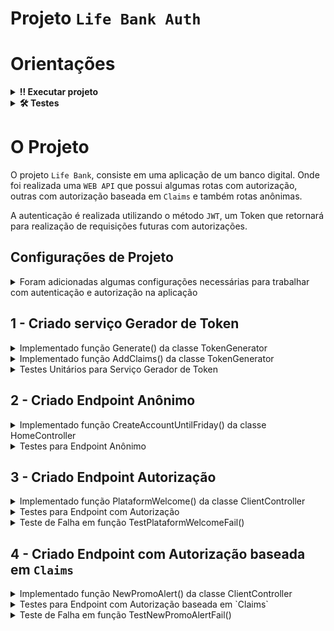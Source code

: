 # Projeto `Life Bank Auth`

# Orientações

<details>
  <summary><strong>‼️ Executar projeto</strong></summary><br />

1. Clone o repositório

- Use o comando: `git clone git@github.com:Mathluiz23/life-bank-auth.git`.
- Entre na pasta do repositório que você acabou de clonar:
  - `cd git@github.com:Mathluiz23/life-bank-auth.git`

2. Instale as dependências

- Entre na pasta `src/`.
- Execute o comando: `dotnet restore`.

</details>

<details>
  <summary><strong>🛠 Testes</strong></summary><br />

### Executando todos os testes

Para executar os testes com o .NET, execute o comando dentro do diretório do seu projeto `src/<project>` ou de seus testes `src/<project>.Test`!

```
dotnet test
```

### Executando um teste específico

Para executar um teste específico, basta executar o comando `dotnet test --filter Name~TestMethod1`.

</details>

# O Projeto

O projeto `Life Bank`, consiste em uma aplicação de um banco digital. Onde foi realizada uma `WEB API` que possui algumas rotas com autorização, outras com autorização baseada em `Claims` e também rotas anônimas.

A autenticação é realizada utilizando o método `JWT`, um Token que retornará para realização de requisições futuras com autorizações.

## Configurações de Projeto

<details>
  <summary>Foram adicionadas algumas configurações necessárias para trabalhar com autenticação e autorização na aplicação </summary><br />

Os pacotes estão inclusos no arquivo de configuração de projeto no diretório `life-bank-auth`.

`life-bank-auth.csproj`:

```csharp
    <PackageReference Include="Microsoft.AspNetCore.Authentication" Version="2.2.0" />
    <PackageReference Include="Microsoft.AspNetCore.Authentication.JwtBearer" Version="6.0.6" />
```

Para utilização desses processos, também foram realizadas configurações na classe `Program.cs`.

- Preenchimento do segredo `JWT` para preenchimento da chave `Signature`.
- Comando para uso de Autenticação.
- Comando para uso de Autorização.

</details>

## 1 - Criado serviço Gerador de Token

<details>
  <summary>Implementado função Generate() da classe TokenGenerator </summary><br />

Criado gerador de Token na pasta Services, com uma classe de responsabilidade única denominada TokenGenerator.cs.

Criado a função `Generate()`, que vai gerar um Token JWT e retornar um valor do tipo string, o Token.

</details>

<details>
  <summary>Implementado função AddClaims() da classe TokenGenerator </summary><br />

Quando criado o Token, foi necessário o preenchimento das `Claims` na propriedade Subject, onde existe a função `AddClaims()`, onde o objeto da pessoa cliente é passado como parâmetro.

Campos utilizados para preenchimento das `Claims`: Name, Currency e ClientType.

Os valores de `Claim` recebem uma `string`, vindo dos valores do `Client`

`ClientType` foi realizada a lógica de que:

se o valor da propriedade booleana do objeto `Client` denominada `IsCompany` for verdadeira, o valor preenchido para a `Claim` será uma `string` de `ClientTypeEnum.PessoaJuridica`. Se não, será `ClientTypeEnum.PessoaFisica`.

</details>

<details>
  <summary>Testes Unitários para Serviço Gerador de Token</summary><br />

Utilizado a classe TestTokenGenerator.cs para os testes do serviço gerador de Token

Para garantir eficiência na geração de Token, foram criados testes unitários para função TestTokenGeneratorSuccess() e `TestTokenGeneratorKeysSuccess()`.

A função `TestTokenGeneratorSuccess()` irá apenas validar que o retorno do serviço gerador de Token não é vazio ou nulo.

A `TestTokenGeneratorKeysSuccess()` verifica se o Token realmente respeita o formato `JWT`.

</details>

## 2 - Criado Endpoint Anônimo

<details>
  <summary>Implementado função CreateAccountUntilFriday() da classe HomeController </summary><br />

No `HomeController`, foi criada a função `CreateAccountUntilFriday()`, que não precisa de autorização.

- A rota dessa função é: `MessageForEveryone`.

- Retornará uma string com valor `Crie sua conta na Like Bank até sexta-feira!`.

</details>

<details>
  <summary>Testes para Endpoint Anônimo </summary><br />

Na classe `TestHomeController`, foi adicionado a função `TestMessageForEveryoneSuccess()`.

- Criado a função `ApiGetRequest()` da classe `WebApplication` para realização da requisição `HTTP` onde foi passado a rota `Home/MessageForEveryone`.

</details>

## 3 - Criado Endpoint Autorização

<details>
  <summary>Implementado função PlataformWelcome() da classe ClientController </summary><br />

No controlador `ClientController`, foi criado a função `PlataformWelcome()`, que precisará de autorização.

- A rota dessa função é: `PlataformWelcome`.

- Retornará uma string com valor `Que ótimo ter você aqui novamente, sinta-se a vontade!`.

</details>

<details>
  <summary>Testes para Endpoint com Autorização </summary><br />

Na classe `TestClientController`, criado a função `TestPlataformWelcomeSuccess()`.

- irá receber 3 parâmetros passados pelo atributo `[InlineData]`: Name, IsCompany e Currency.

- Verifica se monta um objeto de `Client`, utilizando parâmetros que foram informados.

- Irá enviar os dados para a geração de Token.

</details>

<details>
  <summary>Teste de Falha em função TestPlataformWelcomeFail()</summary><br />

Na classe `TestClientController`, criado a função `TestPlataformWelcomeFail()`.

- Informa o parâmetro utilizando o atributo `[InlineData]`: Token.

- O parâmetro passado é uma string aleatória para simular um Token Inválido.

</details>

## 4 - Criado Endpoint com Autorização baseada em `Claims`

<details>
  <summary>Implementado função NewPromoAlert() da classe ClientController </summary><br />

No controlador `ClientController`, criada função `NewPromoAlert()`, que precisará de autorização.

- A rota dessa função é: `NewPromoAlert`.

- Retornará uma string com valor `Aproveite a nova promoção da Life Bank agora mesmo!`.

- Tipo Get de requisição HTTP.

- Autorização aplicando política `NewPromo`:

1. A pessoa cliente deve ter como propriedade `Currency` a moeda `Real` ou `Peso`. Criado Enum(`CurrencyEnum`) para essa propriedade.
2. A pessoa cliente deve ser uma `Pessoa Física`, criado o Enum `ClientTypeEnum`.

</details>

<details>
  <summary>Testes para Endpoint com Autorização baseada em `Claims`</summary><br />

Na classe `TestClientController`, criado a função `TestNewPromoAlertSuccess()`.

- Passados três parâmetros no atributo `[InlineData]`: Name, IsCompany e Currency.

- Nesse caso, os parâmetros passados devem seguir a política criada:

1. O valor do campo `IsCompany` igual a `false`.
2. O valor de `Currency` igual a `Real` ou `Peso`.

- Irá montar objeto de `Client` de acordo com os parâmetros.

</details>

<details>
  <summary>Teste de Falha em função TestNewPromoAlertFail()</summary><br />

Na classe `TestClientController`, criado a função `TestNewPromoAlertFail()`.

- Passados três parâmetros no atributo `[InlineData]`: Name, IsCompany e Currency.

- Nesse caso, os parâmetros passados NÃO podem ser:

1. O valor do campo `IsCompany` igual a `false`.
2. O valor de `Currency` igual a `Real` ou `Peso`.

- Irá montar objeto de `Client` de acordo com os parâmetros.

</details>
